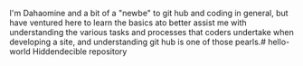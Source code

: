 I'm Dahaomine and a bit of a "newbe" to git hub and coding in general, but have ventured here to learn the basics ato better assist me with understanding the various tasks and processes that coders undertake when developing a site, and understanding git hub is one of those pearls.# hello-world
Hiddendecible repository
